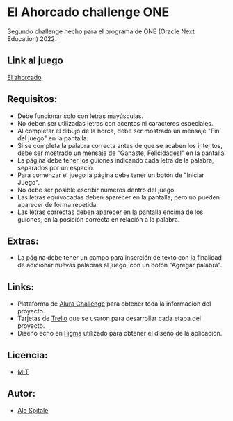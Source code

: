 # El Ahorcado challenge ONE

Segundo challenge hecho para el programa de ONE (Oracle Next Education) 2022.

## Link al juego
[El ahorcado](https://ahorcado-challenge-one.vercel.app/)

## Requisitos:
- Debe funcionar solo con letras mayúsculas.
- No deben ser utilizadas letras con acentos ni caracteres especiales.
- Al completar el dibujo de la horca, debe ser mostrado un mensaje "Fin del juego" en la pantalla.
- Si se completa la palabra correcta antes de que se acaben los intentos, debe ser mostrado un mensaje de "Ganaste, Felicidades!" en la pantalla.
- La página debe tener los guiones indicando cada letra de la palabra, separados por un espacio.
- Para comenzar el juego la página debe tener un botón de "Iniciar Juego".
- No debe ser posible escribir números dentro del juego.
- Las letras equivocadas deben aparecer en la pantalla, pero no pueden aparecer de forma repetida.
- Las letras correctas deben aparecer en la pantalla encima de los guiones, en la posición correcta en relación a la palabra.

## Extras:
- La página debe tener un campo para inserción de texto con la finalidad de adicionar nuevas palabras al juego, con un botón "Agregar palabra".

##  Links:
- Plataforma de [Alura Challenge](https://www.aluracursos.com/challenges/oracle-one/sprint02-crea-tu-propio-juego-del-ahorcado-con-javascript) para obtener toda la informacion del proyecto.
- Tarjetas de [Trello](https://trello.com/b/u1gUJFnJ/juego-del-ahorcado-alura-challenges-one) que se usaron para desarrollar cada etapa del proyecto.
- Diseño echo en [Figma](https://www.figma.com/file/kCsAB7eHc6xpoYByBQxNrb/Alura-Challenge---Desaf%C3%ADo-2---L%C3%B3gica?node-id=18%3A807) utilizado para obtener el diseño de la aplicación.

## Licencia:
- [MIT](https://opensource.org/licenses/MIT)

## Autor:
- [Ale Spitale](https://github.com/Alespitale)

 